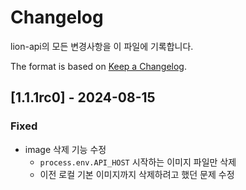 # Changelog

lion-api의 모든 변경사항을 이 파일에 기록합니다.

The format is based on [Keep a Changelog](https://keepachangelog.com/en/1.0.0/).

## [1.1.1rc0] - 2024-08-15

### Fixed

- image 삭제 기능 수정
  - `process.env.API_HOST` 시작하는 이미지 파일만 삭제
  - 이전 로컬 기본 이미지까지 삭제하려고 했던 문제 수정
